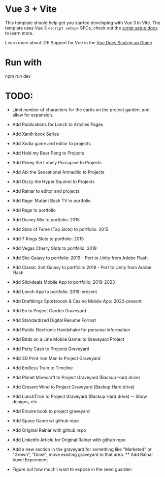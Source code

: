 # Vue 3 + Vite

This template should help get you started developing with Vue 3 in Vite. The template uses Vue 3 `<script setup>` SFCs, check out the [script setup docs](https://v3.vuejs.org/api/sfc-script-setup.html#sfc-script-setup) to learn more.

Learn more about IDE Support for Vue in the [Vue Docs Scaling up Guide](https://vuejs.org/guide/scaling-up/tooling.html#ide-support).

# Run with
npm run dev

# TODO:
* Limit number of characters for the cards on the project garden, and allow for expansion.
* Add Publications for Lonch to Artciles Pages
* Add Xanth book Series
* Add Xodia game and editor to projects
* Add Hold my Beer Pong to Projects
* Add Pokey the Lonely Porcupine to Projects
* Add Abi the Sensational Armadillo to Projects
* Add Dizzy the Hyper Squirrel to Projects
* Add Ralnar to editor and projects
* Add Rage: Mutant Bash TV to portfolio
* Add Rage to portfolio
* Add Disney Mix to portfolio: 2015
* Add Slots of Fame (Tap Slots) to portfolio: 2015
* Add 7 Kings Slots to portfolio: 2015
* Add Vegas Cherry Slots to portfolio: 2019
* Add Slot Galaxy to portfolio: 2019 - Port to Unity from Adobe Flash
* Add Classic Slot Galaxy to portfolio: 2019 - Port to Unity from Adobe Flash
* Add Slickdeals Mobile App to portfolio: 2019-2023
* Add Lonch App to portfolio: 2018-present
* Add Draftkings Sportsbook & Casino Mobile App: 2023-present
* Add Eo to Project Garden Graveyard
* Add Standardized Digital Resume Format
* Add Public Electronic Handshake for personal information
* Add Birds on a Line Mobile Game: to Graveyard Project
* Add Petty Cash to Projects Graveyard
* Add 3D Print Iron Man to Project Graveyard
* Add Endless Train to Timeline
* Add Planet Minecraft to Project Graveyard (Backup Hard drive)
* Add Cresent Wind to Project Graveyard (Backup Hard drive)
* Add LunchTrain to Project Graveyard (Backup Hard drive) -- Show designs, etc.
* Add Empire book to project graveyard
* Add Space Game w/ github repo
* Add Original Ralnar with github repo
* Add LinkedIn Article for Original Ralnar with github repo

* Add a new section in the graveyard for something like "Marketed" or "Grown", "Done", move existing graveyard to that area.
** Add Ralnar Voxel Experiment
* Figure out how much i want to expose in the seed guarden 
